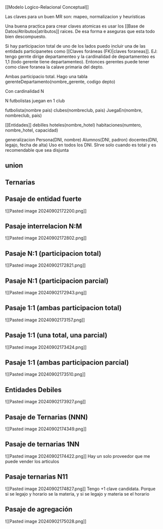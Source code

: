 [[Modelo Logico-Relacional Conceptual]]

Las claves para un buen MR son: mapeo, normalizacion y heurísticas

Una buena practica para crear claves atomicas es usar los [[Base de Datos/Atributos|atributos]] raices. De esa forma e aseguras que esta todo bien descompuesto.

Si hay participacion total de uno de los lados puedo incluir una de las entidads participanetes como [[Claves foráneas (FK)|claves foraneas]].
EJ: tengo gernte dirige departamenteo y la cardinalidad de departamenteo es 1,1 (todo gerente tiene departamenteo). Entonces gerentes puede tener como clave foranea la calave primaria del depto.

Ambas participacio total. Hago una tabla gerenteDepartamento(nombre_gerente, codigo depto)

Con cardinalidad N 

N futbolistas juegan en 1 club 

futbolista(nombre pais)
clubes(nombreclub, pais)
JuegaEn(nombre, nombreclub, pais)

[[Entidades]] debilles
hoteles(nombre_hotel)
habitaciones(numtero, nombre_hotel, capacidad)


generalizacion 
Persona(DNI, nombre)
Alumnos(DNI, padron)
docentes(DNI, legajo, fecha de alta)
Uso en todos los DNI. 
SIrve solo cuando es total y es recomendable que sea disjunta

## union

## Ternarias


## Pasaje de entidad fuerte
![[Pasted image 20240902172200.png]]
## Pasaje interrelacion N:M
![[Pasted image 20240902172802.png]]

## Pasaje N:1 (participacion total)
![[Pasted image 20240902172821.png]]

## Pasaje N:1 (participacion parcial)
![[Pasted image 20240902172943.png]]

## Pasaje 1:1 (ambas participacion total)
![[Pasted image 20240902173157.png]]
## Pasaje 1:1 (una total, una parcial)
![[Pasted image 20240902173424.png]]
## Pasaje 1:1 (ambas participacion parcial)
![[Pasted image 20240902173510.png]]

## Entidades Debiles
![[Pasted image 20240902173927.png]]

## Pasaje de Ternarias (NNN)
![[Pasted image 20240902174349.png]]

## Pasaje de ternarias 1NN
![[Pasted image 20240902174422.png]]
Hay un solo proveedor que me puede vender los articulos


## Pasaje ternarias N11
![[Pasted image 20240902174827.png]]
Tengo +1 clave candidata. Porque si se legajo y horario se la materia, y si se legajo y materia se el horario

## Pasaje de agregación
![[Pasted image 20240902175028.png]]